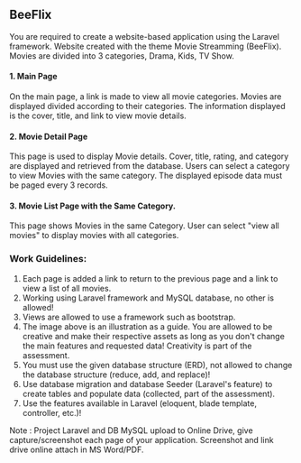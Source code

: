 ## BeeFlix

You are required to create a website-based application using the Laravel framework. Website created with the theme Movie Streamming (BeeFlix). Movies are divided into 3 categories, Drama, Kids, TV Show.

#### 1. Main Page

On the main page, a link is made to view all movie categories. Movies are displayed divided according to their categories. The information displayed is the cover, title, and link to view movie details.

#### 2. Movie Detail Page

This page is used to display Movie details. Cover, title, rating, and category are displayed and retrieved from the database. Users can select a category to view Movies with the same category. The displayed episode data must be paged every 3 records.

#### 3. Movie List Page with the Same Category.

This page shows Movies in the same Category. User can select "view all movies" to display movies with all categories.

### Work Guidelines:

1. Each page is added a link to return to the previous page and a link to view a list of all movies.
2. Working using Laravel framework and MySQL database, no other is allowed!
3. Views are allowed to use a framework such as bootstrap.
4. The image above is an illustration as a guide. You are allowed to be creative and make their respective assets as long as you don't change the main features and requested data! Creativity is part of the assessment.
5. You must use the given database structure (ERD), not allowed to change the database structure (reduce, add, and replace)!
6. Use database migration and database Seeder (Laravel's feature) to create tables and populate data (collected, part of the assessment).
7. Use the features available in Laravel (eloquent, blade template, controller, etc.)!

Note : Project Laravel and DB MySQL upload to Online Drive, give capture/screenshot each page of your application. Screenshot and link drive online attach in MS Word/PDF.
